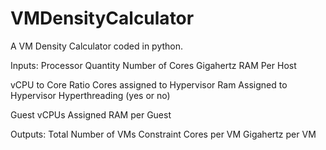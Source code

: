 # VMDensityCalculator

A VM Density Calculator coded in python.

Inputs:
Processor Quantity
Number of Cores
Gigahertz
RAM Per Host

vCPU to Core Ratio
Cores assigned to Hypervisor
Ram Assigned to Hypervisor
Hyperthreading (yes or no)

Guest vCPUs Assigned
RAM per Guest

Outputs:
Total Number of VMs
Constraint
Cores per VM
Gigahertz per VM
